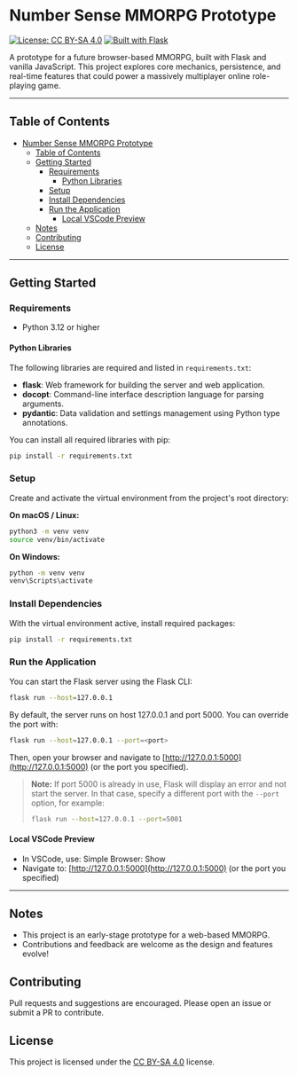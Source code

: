 # Number Sense MMORPG Prototype

[![License: CC BY-SA 4.0](https://img.shields.io/badge/License-CC_BY--SA_4.0-lightgrey.svg)](https://creativecommons.org/licenses/by-sa/4.0/)
[![Built with Flask](https://img.shields.io/badge/Built%20with-Flask-000000.svg?&logo=flask&logoColor=white)](https://flask.palletsprojects.com/)

A prototype for a future browser-based MMORPG, built with Flask and vanilla JavaScript. This project explores core mechanics, persistence, and real-time features that could power a massively multiplayer online role-playing game.

---

## Table of Contents

- [Number Sense MMORPG Prototype](#number-sense-mmorpg-prototype)
  - [Table of Contents](#table-of-contents)
  - [Getting Started](#getting-started)
    - [Requirements](#requirements)
      - [Python Libraries](#python-libraries)
    - [Setup](#setup)
    - [Install Dependencies](#install-dependencies)
    - [Run the Application](#run-the-application)
      - [Local VSCode Preview](#local-vscode-preview)
  - [Notes](#notes)
  - [Contributing](#contributing)
  - [License](#license)

---

## Getting Started

### Requirements

- Python 3.12 or higher

#### Python Libraries

The following libraries are required and listed in `requirements.txt`:

- **flask**: Web framework for building the server and web application.
- **docopt**: Command-line interface description language for parsing arguments.
- **pydantic**: Data validation and settings management using Python type annotations.

You can install all required libraries with pip:

```bash
pip install -r requirements.txt
```

### Setup

Create and activate the virtual environment from the project's root directory:

**On macOS / Linux:**

```bash
python3 -m venv venv
source venv/bin/activate
```

**On Windows:**

```bash
python -m venv venv
venv\Scripts\activate
```

### Install Dependencies

With the virtual environment active, install required packages:

```bash
pip install -r requirements.txt
```

### Run the Application

You can start the Flask server using the Flask CLI:

```bash
flask run --host=127.0.0.1
```

By default, the server runs on host 127.0.0.1 and port 5000. You can override the port with:

```bash
flask run --host=127.0.0.1 --port=<port>
```

Then, open your browser and navigate to [http://127.0.0.1:5000](http://127.0.0.1:5000) (or the port you specified).

> **Note:** If port 5000 is already in use, Flask will display an error and not start the server. In that case, specify a different port with the `--port` option, for example:
>
> ```bash
> flask run --host=127.0.0.1 --port=5001
> ```

#### Local VSCode Preview

- In VSCode, use: Simple Browser: Show
- Navigate to: [http://127.0.0.1:5000](http://127.0.0.1:5000) (or the port you specified)

---

## Notes

- This project is an early-stage prototype for a web-based MMORPG.
- Contributions and feedback are welcome as the design and features evolve!

## Contributing

Pull requests and suggestions are encouraged. Please open an issue or submit a PR to contribute.

## License

This project is licensed under the [CC BY-SA 4.0](https://creativecommons.org/licenses/by-sa/4.0/) license.
